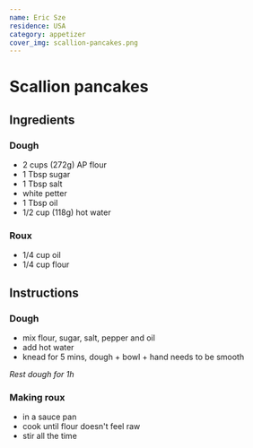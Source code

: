 ```yaml
---
name: Eric Sze
residence: USA
category: appetizer
cover_img: scallion-pancakes.png
---
```


# Scallion pancakes 

## Ingredients
### Dough
* 2 cups (272g) AP flour
* 1 Tbsp sugar
* 1 Tbsp salt
* white petter
* 1 Tbsp oil
* 1/2 cup (118g) hot water

### Roux
* 1/4 cup oil
* 1/4 cup flour

## Instructions
### Dough
* mix flour, sugar, salt, pepper and oil
* add hot water
* knead for 5 mins, dough + bowl + hand needs to be smooth

*Rest dough for 1h*

### Making roux
* in a sauce pan
* cook until flour doesn't feel raw
* stir all the time
